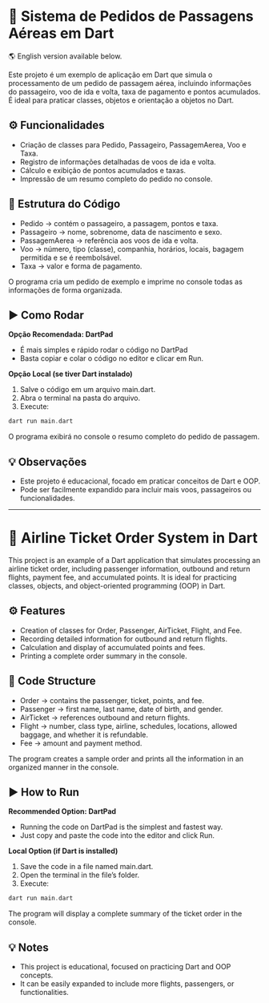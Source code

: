 # 🛫 Sistema de Pedidos de Passagens Aéreas em Dart

🌎 English version available below.

Este projeto é um exemplo de aplicação em Dart que simula o processamento de um pedido de passagem aérea, incluindo informações do passageiro, voo de ida e volta, taxa de pagamento e pontos acumulados. É ideal para praticar classes, objetos e orientação a objetos no Dart.

## ⚙️ Funcionalidades

- Criação de classes para Pedido, Passageiro, PassagemAerea, Voo e Taxa.
- Registro de informações detalhadas de voos de ida e volta.
- Cálculo e exibição de pontos acumulados e taxas.
- Impressão de um resumo completo do pedido no console.

## 📝 Estrutura do Código

- Pedido → contém o passageiro, a passagem, pontos e taxa.
- Passageiro → nome, sobrenome, data de nascimento e sexo.
- PassagemAerea → referência aos voos de ida e volta.
- Voo → número, tipo (classe), companhia, horários, locais, bagagem permitida e se é reembolsável.
- Taxa → valor e forma de pagamento.

O programa cria um pedido de exemplo e imprime no console todas as informações de forma organizada.

## ▶️ Como Rodar

**Opção Recomendada: DartPad**

- É mais simples e rápido rodar o código no DartPad
- Basta copiar e colar o código no editor e clicar em Run.

**Opção Local (se tiver Dart instalado)**

1. Salve o código em um arquivo main.dart.
2. Abra o terminal na pasta do arquivo.
3. Execute:

```dart
dart run main.dart
```

O programa exibirá no console o resumo completo do pedido de passagem.

## 💡 Observações

- Este projeto é educacional, focado em praticar conceitos de Dart e OOP.
- Pode ser facilmente expandido para incluir mais voos, passageiros ou funcionalidades.

---

# 🛫 Airline Ticket Order System in Dart

This project is an example of a Dart application that simulates processing an airline ticket order, including passenger information, outbound and return flights, payment fee, and accumulated points. It is ideal for practicing classes, objects, and object-oriented programming (OOP) in Dart.

## ⚙️ Features

- Creation of classes for Order, Passenger, AirTicket, Flight, and Fee.
- Recording detailed information for outbound and return flights.
- Calculation and display of accumulated points and fees.
- Printing a complete order summary in the console.

## 📝 Code Structure

- Order → contains the passenger, ticket, points, and fee.
- Passenger → first name, last name, date of birth, and gender.
- AirTicket → references outbound and return flights.
- Flight → number, class type, airline, schedules, locations, allowed baggage, and whether it is refundable.
- Fee → amount and payment method.

The program creates a sample order and prints all the information in an organized manner in the console.

## ▶️ How to Run

**Recommended Option: DartPad**

- Running the code on DartPad is the simplest and fastest way.
- Just copy and paste the code into the editor and click Run.

**Local Option (if Dart is installed)**

1. Save the code in a file named main.dart.
2. Open the terminal in the file’s folder.
3. Execute:

```dart
dart run main.dart
```

The program will display a complete summary of the ticket order in the console.

## 💡 Notes

- This project is educational, focused on practicing Dart and OOP concepts.
- It can be easily expanded to include more flights, passengers, or functionalities.
